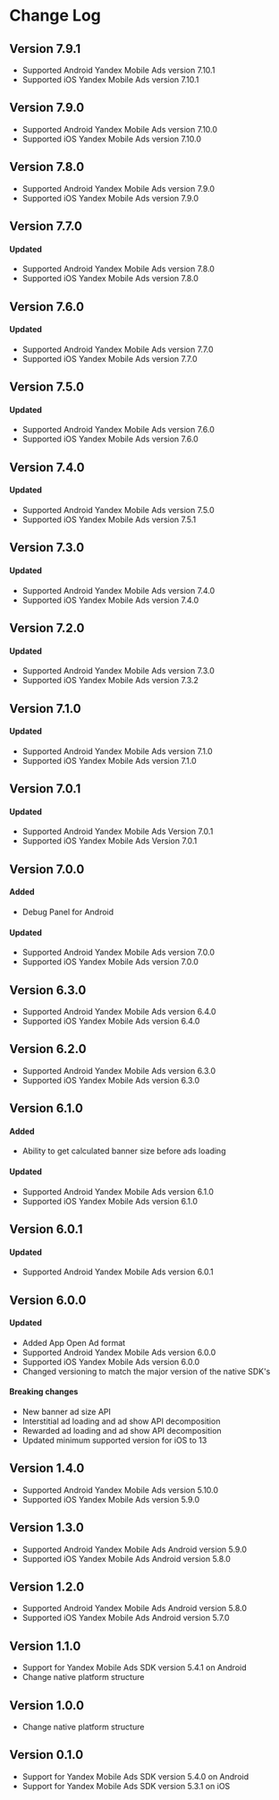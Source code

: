 # Change Log

## Version 7.9.1
* Supported Android Yandex Mobile Ads version 7.10.1
* Supported iOS Yandex Mobile Ads version 7.10.1

## Version 7.9.0
* Supported Android Yandex Mobile Ads version 7.10.0
* Supported iOS Yandex Mobile Ads version 7.10.0

## Version 7.8.0
* Supported Android Yandex Mobile Ads version 7.9.0
* Supported iOS Yandex Mobile Ads version 7.9.0

## Version 7.7.0

#### Updated

* Supported Android Yandex Mobile Ads version 7.8.0
* Supported iOS Yandex Mobile Ads version 7.8.0

## Version 7.6.0

#### Updated

* Supported Android Yandex Mobile Ads version 7.7.0
* Supported iOS Yandex Mobile Ads version 7.7.0

## Version 7.5.0

#### Updated

* Supported Android Yandex Mobile Ads version 7.6.0
* Supported iOS Yandex Mobile Ads version 7.6.0

## Version 7.4.0

#### Updated

* Supported Android Yandex Mobile Ads version 7.5.0
* Supported iOS Yandex Mobile Ads version 7.5.1

## Version 7.3.0

#### Updated

* Supported Android Yandex Mobile Ads version 7.4.0
* Supported iOS Yandex Mobile Ads version 7.4.0

## Version 7.2.0

#### Updated

* Supported Android Yandex Mobile Ads version 7.3.0
* Supported iOS Yandex Mobile Ads version 7.3.2

## Version 7.1.0

#### Updated

* Supported Android Yandex Mobile Ads version 7.1.0
* Supported iOS Yandex Mobile Ads version 7.1.0

## Version 7.0.1

#### Updated

* Supported Android Yandex Mobile Ads Version 7.0.1
* Supported iOS Yandex Mobile Ads Version 7.0.1

## Version 7.0.0

#### Added

* Debug Panel for Android

#### Updated

* Supported Android Yandex Mobile Ads version 7.0.0
* Supported iOS Yandex Mobile Ads version 7.0.0

## Version 6.3.0

* Supported Android Yandex Mobile Ads version 6.4.0
* Supported iOS Yandex Mobile Ads version 6.4.0

## Version 6.2.0

* Supported Android Yandex Mobile Ads version 6.3.0
* Supported iOS Yandex Mobile Ads version 6.3.0

## Version 6.1.0

#### Added

* Ability to get calculated banner size before ads loading

#### Updated

* Supported Android Yandex Mobile Ads version 6.1.0
* Supported iOS Yandex Mobile Ads version 6.1.0

## Version 6.0.1

#### Updated
* Supported Android Yandex Mobile Ads version 6.0.1

## Version 6.0.0

#### Updated

* Added App Open Ad format
* Supported Android Yandex Mobile Ads version 6.0.0
* Supported iOS Yandex Mobile Ads version 6.0.0
* Changed versioning to match the major version of the native SDK's

#### Breaking changes

* New banner ad size API
* Interstitial ad loading and ad show API decomposition
* Rewarded ad loading and ad show API decomposition
* Updated minimum supported version for iOS to 13

## Version 1.4.0

* Supported Android Yandex Mobile Ads version 5.10.0
* Supported iOS Yandex Mobile Ads version 5.9.0

## Version 1.3.0

* Supported Android Yandex Mobile Ads Android version 5.9.0
* Supported iOS Yandex Mobile Ads Android version 5.8.0

## Version 1.2.0

* Supported Android Yandex Mobile Ads Android version 5.8.0
* Supported iOS Yandex Mobile Ads Android version 5.7.0

## Version 1.1.0

* Support for Yandex Mobile Ads SDK version 5.4.1 on Android
* Change native platform structure

## Version 1.0.0

* Change native platform structure

## Version 0.1.0

* Support for Yandex Mobile Ads SDK version 5.4.0 on Android
* Support for Yandex Mobile Ads SDK version 5.3.1 on iOS
